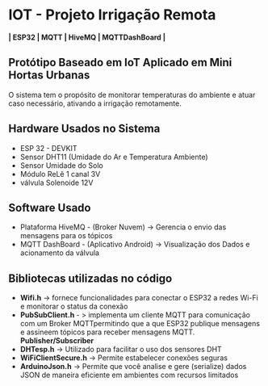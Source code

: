 # IOT - Projeto Irrigação Remota
**| ESP32 | MQTT | HiveMQ | MQTTDashBoard |**

## Protótipo Baseado em IoT Aplicado em Mini Hortas Urbanas
O sistema tem o propósito de monitorar temperaturas do ambiente e atuar caso necessário, ativando a irrigação remotamente. 

## Hardware Usados no Sistema
+ ESP 32 - DEVKIT
+ Sensor DHT11 (Umidade do Ar e Temperatura Ambiente)
+ Sensor Umidade do Solo
+ Módulo ReLê 1 canal 3V
+ válvula Solenoide 12V

## Software Usado 
+ Plataforma HiveMQ - (Broker Nuvem) -> Gerencia o envio das mensagens para os tópicos
+ MQTT DashBoard - (Aplicativo Android) -> Visualização dos Dados e acionamento da válvula

## Bibliotecas utilizadas no código
+ **Wifi.h** -> fornece funcionalidades para conectar o ESP32 a redes Wi-Fi e monitorar o status da conexão
+ **PubSubClient.h** - > implementa um cliente MQTT para comunicação com um Broker MQTTpermitindo que a que ESP32 publique mensagens e assineem tópicos para receber mensagens MQTT. **Publisher/Subscriber**
+ **DHTesp.h** -> Utilizado para facilitar o uso dos sensores DHT
+ **WiFiClientSecure.h** -> Permite estabelecer conexões seguras
+ **ArduinoJson.h** -> Permite que você analise e gere (serialize) dados JSON de maneira eficiente em ambientes com recursos limitados





  



